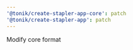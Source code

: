 ```yaml
---
'@tonik/create-stapler-app-core': patch
'@tonik/create-stapler-app': patch
---
```


Modify core format
